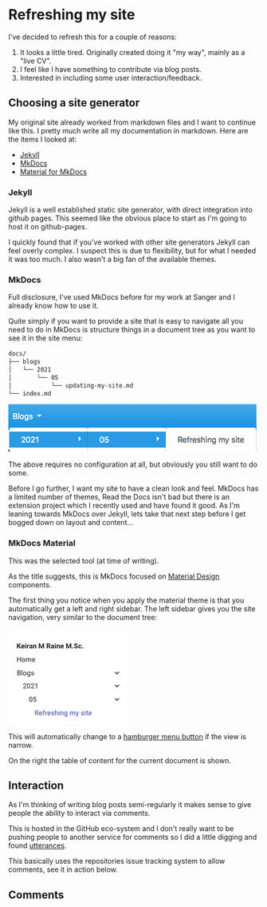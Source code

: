 # Refreshing my site

I've decided to refresh this for a couple of reasons:

1. It looks a little tired.  Originally created doing it "my way", mainly as a "live CV".
1. I feel like I have something to contribute via blog posts.
1. Interested in including some user interaction/feedback.

## Choosing a site generator

My original site already worked from markdown files and I want to continue like this.  I pretty much write all my documentation
in markdown.  Here are the items I looked at:

- [Jekyll][jekyll-url]
- [MkDocs][mkdocs-url]
- [Material for MkDocs][material-url]

### Jekyll

Jekyll is a well established static site generator, with direct integration into github pages.  This seemed like the obvious
place to start as I'm going to host it on github-pages.

I quickly found that if you've worked with other site generators Jekyll can feel overly complex.  I suspect this is due
to flexibility, but for what I needed it was too much.  I also wasn't a big fan of the available themes.

### MkDocs

Full disclosure, I've used MkDocs before for my work at Sanger and I already know how to use it.

Quite simply if you want to provide a site that is easy to navigate all you need to do in MkDocs is structure things in
a document tree as you want to see it in the site menu:

```none
docs/
├── blogs
│   └── 2021
│       └── 05
│           └── updating-my-site.md
└── index.md
```

![MkDocs default](./mkdocs-default.png)

The above requires no configuration at all, but obviously you still want to do some.

Before I go further, I want my site to have a clean look and feel.  MkDocs has a limited number of themes, Read the Docs
isn't bad but there is an extension project which I recently used and have found it good.  As I'm leaning towards MkDocs
over Jekyll, lets take that next step before I get bogged down on layout and content...

### MkDocs Material

This was the selected tool (at time of writing).

As the title suggests, this is MkDocs focused on [Material Design][matrialio-url] components.

The first thing you notice when you apply the material theme is that you automatically get a left and right sidebar.  The
left sidebar gives you the site navigation, very similar to the document tree:

![Material doctree](./material-doctree.png)

This will automatically change to a [hamburger menu button][wiki-burger] if the view is narrow.

On the right the table of content for the current document is shown.

## Interaction

As I'm thinking of writing blog posts semi-regularly it makes sense to give people the ability to interact via comments.

This is hosted in the GitHub eco-system and I don't really want to be pushing people to another service for comments so
I did a little digging and found [utterances][utterances-url].

This basically uses the repositories issue tracking system to allow comments, see it in action below.

## Comments

<script src="https://utteranc.es/client.js"
        repo="keiranmraine/keiranmraine.github.io"
        issue-term="url"
        label="comments"
        theme="boxy-light"
        crossorigin="anonymous"
        async>
</script>

<!-- refs -->

[jekyll-url]: https://jekyllrb.com/
[material-url]: https://squidfunk.github.io/mkdocs-material/
[matrialio-url]: https://material.io/
[mkdocs-url]: https://www.mkdocs.org/
[utterances-url]: https://utteranc.es/
[wiki-burger]: https://en.wikipedia.org/wiki/Hamburger_button
